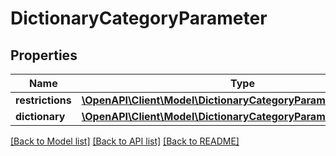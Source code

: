 # DictionaryCategoryParameter

## Properties
Name | Type | Description | Notes
------------ | ------------- | ------------- | -------------
**restrictions** | [**\OpenAPI\Client\Model\DictionaryCategoryParameterRestrictions**](DictionaryCategoryParameterRestrictions.md) |  | [optional] 
**dictionary** | [**\OpenAPI\Client\Model\DictionaryCategoryParameterDictionary[]**](DictionaryCategoryParameterDictionary.md) |  | [optional] 

[[Back to Model list]](../README.md#documentation-for-models) [[Back to API list]](../README.md#documentation-for-api-endpoints) [[Back to README]](../README.md)


